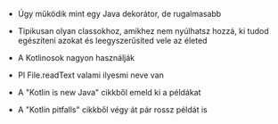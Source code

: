 - Úgy működik mint egy Java dekorátor, de rugalmasabb

- Tipikusan olyan classokhoz, amikhez nem nyúlhatsz hozzá, ki tudod egészíteni azokat és leegyszerűsíted vele az életed

- A Kotlinosok nagyon használják
- Pl File.readText valami ilyesmi neve van

- A "Kotlin is new Java" cikkből emeld ki a példákat

- A "Kotlin pitfalls" cikkből végy át pár rossz példát is